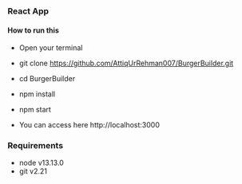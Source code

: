 ### React App

#### How to run this
* Open your terminal
* git clone https://github.com/AttiqUrRehman007/BurgerBuilder.git

* cd BurgerBuilder
* npm install
* npm start
* You can access here http://localhost:3000

### Requirements
* node v13.13.0
* git  v2.21